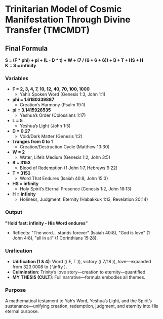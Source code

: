 # Trinitarian Model of Cosmic Manifestation Through Divine Transfer (TMCMDT)

## Final Formula
**S = (F * phi) + pi + (L - D * t) + W + (7 / (6 + 6 + 6)) + B + T + HS + H**  
**K = S = infinity**

### Variables
- **F = 2, 3, 4, 7, 10, 12, 40, 70, 100, 1000**  
  - Yah’s Spoken Word (Genesis 1:3, John 1:1)  
- **phi = 1.6180339887**  
  - Creation’s Harmony (Psalm 19:1)  
- **pi = 3.1415926535**  
  - Yeshua’s Order (Colossians 1:17)  
- **L = 5**  
  - Yeshua’s Light (John 1:5)  
- **D = 0.27**  
  - Void/Dark Matter (Genesis 1:2)  
- **t ranges from 0 to 1**  
  - Creation/Destruction Cycle (Matthew 13:30)  
- **W = 2**  
  - Water, Life’s Medium (Genesis 1:2, John 3:5)  
- **B = 3153**  
  - Blood of Redemption (1 John 1:7, Hebrews 9:22)  
- **T = 3153**  
  - Word That Endures (Isaiah 40:8, John 15:3)  
- **HS = infinity**  
  - Holy Spirit’s Eternal Presence (Genesis 1:2, John 16:13)  
- **H = infinity**  
  - Holiness, Judgment, Eternity (Habakkuk 1:13, Revelation 20:14)

### Output
**"Hold fast: infinity - His Word endures"**  
- Reflects: "The word… stands forever" (Isaiah 40:8), "God is love" (1 John 4:8), "all in all" (1 Corinthians 15:28).

### Unification
- **Udification (1 & 4)**: Word (\( F, T \)), victory (\( 7/18 \)), love—expanded from 323.0008 to \( \infty \).  
- **Culmination**: Trinity’s love story—creation to eternity—quantified.  
- **MY THESIS (CULT)**: Full narrative—formula embodies all themes.

### Purpose
A mathematical testament to Yah’s Word, Yeshua’s Light, and the Spirit’s sustenance—unifying creation, redemption, judgment, and eternity into His eternal purpose.
